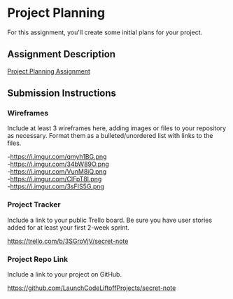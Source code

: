 # Project Planning
For this assignment, you'll create some initial plans for your project.

## Assignment Description
[Project Planning Assignment](https://education.launchcode.org/liftoff/modules/assignments/project-planning)

## Submission Instructions

### Wireframes

Include at least 3 wireframes here, adding images or files to your repository as necessary. Format them as a bulleted/unordered list with links to the files.

-https://i.imgur.com/qmyh1BG.png
<br />
-https://i.imgur.com/34bW89O.png
<br />
-https://i.imgur.com/VunM8iQ.png
<br />
-https://i.imgur.com/ClFpT8l.png
<br />
-https://i.imgur.com/3sFIS5G.png

### Project Tracker

Include a link to your public Trello board. Be sure you have user stories added for at least your first 2-week sprint.

https://trello.com/b/3SGroVjV/secret-note

### Project Repo Link

Include a link to your project on GitHub.

https://github.com/LaunchCodeLiftoffProjects/secret-note

